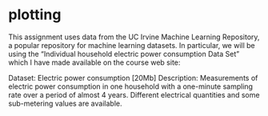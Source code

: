 # plotting

This assignment uses data from the UC Irvine Machine Learning Repository, a popular repository for machine learning datasets.
In particular, we will be using the “Individual household electric power consumption Data Set” which I have
made available on the course web site:

Dataset: Electric power consumption [20Mb]
Description: Measurements of electric power consumption in one household with a one-minute sampling rate over a period
of almost 4 years. Different electrical quantities and some sub-metering values are available.
